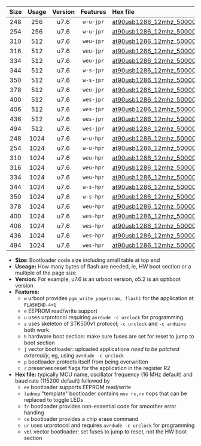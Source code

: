 |Size|Usage|Version|Features|Hex file|
|:-:|:-:|:-:|:-:|:--|
|248|256|u7.6|`w-u-jpr`|[at90usb1286_12mhz_500000bps_ur_vbl.hex](https://raw.githubusercontent.com/stefanrueger/urboot/main/at90usb1286_12mhz_500000bps_ur_vbl.hex)|
|254|256|u7.6|`w-u-jpr`|[at90usb1286_12mhz_500000bps_lednop_ur_vbl.hex](https://raw.githubusercontent.com/stefanrueger/urboot/main/at90usb1286_12mhz_500000bps_lednop_ur_vbl.hex)|
|310|512|u7.6|`weu-jpr`|[at90usb1286_12mhz_500000bps_ee_ur_vbl.hex](https://raw.githubusercontent.com/stefanrueger/urboot/main/at90usb1286_12mhz_500000bps_ee_ur_vbl.hex)|
|316|512|u7.6|`weu-jpr`|[at90usb1286_12mhz_500000bps_ee_lednop_ur_vbl.hex](https://raw.githubusercontent.com/stefanrueger/urboot/main/at90usb1286_12mhz_500000bps_ee_lednop_ur_vbl.hex)|
|334|512|u7.6|`weu-jpr`|[at90usb1286_12mhz_500000bps_ee_lednop_fr_ur_vbl.hex](https://raw.githubusercontent.com/stefanrueger/urboot/main/at90usb1286_12mhz_500000bps_ee_lednop_fr_ur_vbl.hex)|
|344|512|u7.6|`w-s-jpr`|[at90usb1286_12mhz_500000bps_vbl.hex](https://raw.githubusercontent.com/stefanrueger/urboot/main/at90usb1286_12mhz_500000bps_vbl.hex)|
|350|512|u7.6|`w-s-jpr`|[at90usb1286_12mhz_500000bps_lednop_vbl.hex](https://raw.githubusercontent.com/stefanrueger/urboot/main/at90usb1286_12mhz_500000bps_lednop_vbl.hex)|
|378|512|u7.6|`weu-jpr`|[at90usb1286_12mhz_500000bps_ee_lednop_fr_ce_ur_vbl.hex](https://raw.githubusercontent.com/stefanrueger/urboot/main/at90usb1286_12mhz_500000bps_ee_lednop_fr_ce_ur_vbl.hex)|
|400|512|u7.6|`wes-jpr`|[at90usb1286_12mhz_500000bps_ee_vbl.hex](https://raw.githubusercontent.com/stefanrueger/urboot/main/at90usb1286_12mhz_500000bps_ee_vbl.hex)|
|406|512|u7.6|`wes-jpr`|[at90usb1286_12mhz_500000bps_ee_lednop_vbl.hex](https://raw.githubusercontent.com/stefanrueger/urboot/main/at90usb1286_12mhz_500000bps_ee_lednop_vbl.hex)|
|436|512|u7.6|`wes-jpr`|[at90usb1286_12mhz_500000bps_ee_lednop_fr_vbl.hex](https://raw.githubusercontent.com/stefanrueger/urboot/main/at90usb1286_12mhz_500000bps_ee_lednop_fr_vbl.hex)|
|494|512|u7.6|`wes-jpr`|[at90usb1286_12mhz_500000bps_ee_lednop_fr_ce_vbl.hex](https://raw.githubusercontent.com/stefanrueger/urboot/main/at90usb1286_12mhz_500000bps_ee_lednop_fr_ce_vbl.hex)|
|248|1024|u7.6|`w-u-hpr`|[at90usb1286_12mhz_500000bps_ur.hex](https://raw.githubusercontent.com/stefanrueger/urboot/main/at90usb1286_12mhz_500000bps_ur.hex)|
|254|1024|u7.6|`w-u-hpr`|[at90usb1286_12mhz_500000bps_lednop_ur.hex](https://raw.githubusercontent.com/stefanrueger/urboot/main/at90usb1286_12mhz_500000bps_lednop_ur.hex)|
|310|1024|u7.6|`weu-hpr`|[at90usb1286_12mhz_500000bps_ee_ur.hex](https://raw.githubusercontent.com/stefanrueger/urboot/main/at90usb1286_12mhz_500000bps_ee_ur.hex)|
|316|1024|u7.6|`weu-hpr`|[at90usb1286_12mhz_500000bps_ee_lednop_ur.hex](https://raw.githubusercontent.com/stefanrueger/urboot/main/at90usb1286_12mhz_500000bps_ee_lednop_ur.hex)|
|334|1024|u7.6|`weu-hpr`|[at90usb1286_12mhz_500000bps_ee_lednop_fr_ur.hex](https://raw.githubusercontent.com/stefanrueger/urboot/main/at90usb1286_12mhz_500000bps_ee_lednop_fr_ur.hex)|
|344|1024|u7.6|`w-s-hpr`|[at90usb1286_12mhz_500000bps.hex](https://raw.githubusercontent.com/stefanrueger/urboot/main/at90usb1286_12mhz_500000bps.hex)|
|350|1024|u7.6|`w-s-hpr`|[at90usb1286_12mhz_500000bps_lednop.hex](https://raw.githubusercontent.com/stefanrueger/urboot/main/at90usb1286_12mhz_500000bps_lednop.hex)|
|378|1024|u7.6|`weu-hpr`|[at90usb1286_12mhz_500000bps_ee_lednop_fr_ce_ur.hex](https://raw.githubusercontent.com/stefanrueger/urboot/main/at90usb1286_12mhz_500000bps_ee_lednop_fr_ce_ur.hex)|
|400|1024|u7.6|`wes-hpr`|[at90usb1286_12mhz_500000bps_ee.hex](https://raw.githubusercontent.com/stefanrueger/urboot/main/at90usb1286_12mhz_500000bps_ee.hex)|
|406|1024|u7.6|`wes-hpr`|[at90usb1286_12mhz_500000bps_ee_lednop.hex](https://raw.githubusercontent.com/stefanrueger/urboot/main/at90usb1286_12mhz_500000bps_ee_lednop.hex)|
|436|1024|u7.6|`wes-hpr`|[at90usb1286_12mhz_500000bps_ee_lednop_fr.hex](https://raw.githubusercontent.com/stefanrueger/urboot/main/at90usb1286_12mhz_500000bps_ee_lednop_fr.hex)|
|494|1024|u7.6|`wes-hpr`|[at90usb1286_12mhz_500000bps_ee_lednop_fr_ce.hex](https://raw.githubusercontent.com/stefanrueger/urboot/main/at90usb1286_12mhz_500000bps_ee_lednop_fr_ce.hex)|

- **Size:** Bootloader code size including small table at top end
- **Useage:** How many bytes of flash are needed, ie, HW boot section or a multiple of the page size
- **Version:** For example, u7.6 is an urboot version, o5.2 is an optiboot version
- **Features:**
  + `w` urboot provides `pgm_write_page(sram, flash)` for the application at `FLASHEND-4+1`
  + `e` EEPROM read/write support
  + `u` uses urprotocol requiring `avrdude -c urclock` for programming
  + `s` uses skeleton of STK500v1 protocol; `-c urclock` and `-c arduino` both work
  + `h` hardware boot section: make sure fuses are set for reset to jump to boot section
  + `j` vector bootloader: uploaded applications *need to be patched externally*, eg, using `avrdude -c urclock`
  + `p` bootloader protects itself from being overwritten
  + `r` preserves reset flags for the application in the register R2
- **Hex file:** typically MCU name, oscillator frequency (16 MHz default) and baud rate (115200 default) followed by
  + `ee` bootloader supports EEPROM read/write
  + `lednop` "template" bootloader contains `mov rx,rx` nops that can be replaced to toggle LEDs
  + `fr` bootloader provides non-essential code for smoother error handing
  + `ce` bootloader provides a chip erase command
  + `ur` uses urprotocol and requires `avrdude -c urclock` for programming
  + `vbl` vector bootloader: set fuses to jump to reset, not the HW boot section
